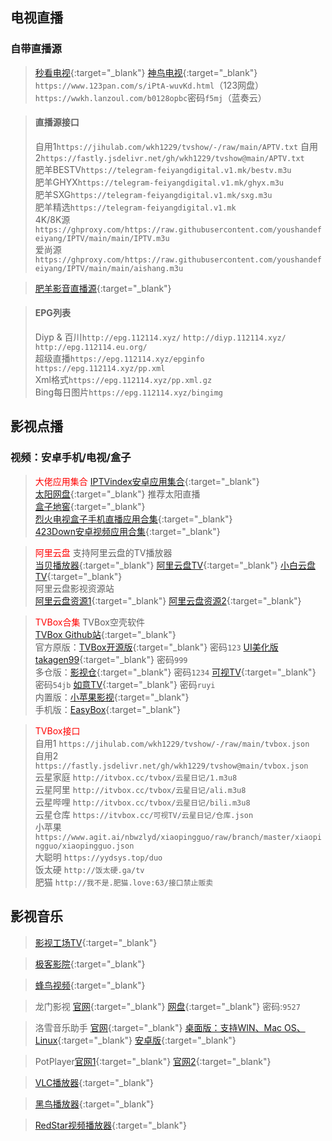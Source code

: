 ## **电视直播**

### 自带直播源
 
> [秒看电视](http://www.miaokantv.cn/){:target="_blank"} [神鸟电视](http://www.shenniaotv.com/){:target="_blank"}  
> `https://www.123pan.com/s/iPtA-wuvKd.html`（123网盘）    
> `https://wwkh.lanzoul.com/b0128opbc`密码`f5mj`（蓝奏云）   
   
> #### 直播源接口 
>   
> 自用1`https://jihulab.com/wkh1229/tvshow/-/raw/main/APTV.txt`
> 自用2`https://fastly.jsdelivr.net/gh/wkh1229/tvshow@main/APTV.txt`   
> 肥羊BESTV`https://telegram-feiyangdigital.v1.mk/bestv.m3u`   
> 肥羊GHYX`https://telegram-feiyangdigital.v1.mk/ghyx.m3u`   
> 肥羊SXG`https://telegram-feiyangdigital.v1.mk/sxg.m3u`   
> 肥羊精选`https://telegram-feiyangdigital.v1.mk`   
> 4K/8K源`https://ghproxy.com/https://raw.githubusercontent.com/youshandefeiyang/IPTV/main/main/IPTV.m3u`   
> 爱尚源`https://ghproxy.com/https://raw.githubusercontent.com/youshandefeiyang/IPTV/main/main/aishang.m3u`   

> [肥羊影音直播源](https://github.com/youshandefeiyang/live-Url){:target="_blank"}  
   
> #### EPG列表
>   
> Diyp & 百川`http://epg.112114.xyz/` `http://diyp.112114.xyz/` `http://epg.112114.eu.org/`  
> 超级直播`https://epg.112114.xyz/epginfo` `https://epg.112114.xyz/pp.xml`  
> Xml格式`https://epg.112114.xyz/pp.xml.gz`  
> Bing每日图片`https://epg.112114.xyz/bingimg`  

## **影视点播**

### 视频：安卓手机/电视/盒子

> <font color=red>大佬应用集合</font>
> [IPTVindex安卓应用集合](https://tansuo.lanzoub.com/b01592xri){:target="_blank"}  
> [太阳网盘](http://teyonds.ysepan.com/){:target="_blank"} 推荐太阳直播  
> [盒子地窖](http://www.wmsio.cn){:target="_blank"}  
> [烈火电视盒子手机直播应用合集](https://apphot.cc/27447.html){:target="_blank"}  
> [423Down安卓视频应用合集](https://423down.lanzouo.com/b0f1944aj){:target="_blank"}  

> <font color=red>阿里云盘</font>
> 支持阿里云盘的TV播放器  
> [当贝播放器](https://www.dangbei.com/player/){:target="_blank"} [阿里云盘TV](https://aliyunpantv.gitlab.io/){:target="_blank"} [小白云盘TV](https://crazynoby.github.io/){:target="_blank"}  
> 阿里云盘影视资源站  
> [阿里云盘资源1](https://pan666.cn/){:target="_blank"} [阿里云盘资源2](https://t.me/zaihuayun){:target="_blank"}  

> <font color=red>TVBox合集</font>
> TVBox空壳软件  
> [TVBox Github站](https://github.com/liu673cn/box){:target="_blank"}  
> 官方原版：[TVBox开源版](https://tsq.lanzouf.com/b0c4nr91c){:target="_blank"} 密码`123`  [UI美化版takagen99](https://wws.lanzouv.com/b03j4ulyh){:target="_blank"} 密码`999`  
> 多仓版：[影视仓](https://wwjn.lanzout.com/b03jpibob){:target="_blank"} 密码`1234`  [可视TV](https://wwc.lanzoub.com/b0es81t8j){:target="_blank"} 密码`54jb`  [如意TV](https://wwf.lanzoub.com/b0esg6fwh){:target="_blank"} 密码`ruyi`   
> 内置版：[小苹果影视](https://pan.lanzoub.com/b0ahghc4h){:target="_blank"}  
> 手机版：[EasyBox](https://tansuo.lanzoub.com/ioKt70qboiej){:target="_blank"}  

> <font color=red>TVBox接口</font>   
> 自用1 `https://jihulab.com/wkh1229/tvshow/-/raw/main/tvbox.json`  
> 自用2 `https://fastly.jsdelivr.net/gh/wkh1229/tvshow@main/tvbox.json`  
> 云星家庭 `http://itvbox.cc/tvbox/云星日记/1.m3u8`  
> 云星阿里 `http://itvbox.cc/tvbox/云星日记/ali.m3u8`  
> 云星哔哩 `http://itvbox.cc/tvbox/云星日记/bili.m3u8`  
> 云星仓库 `https://itvbox.cc/可视TV/云星日记/仓库.json`  
> 小苹果 `https://www.agit.ai/nbwzlyd/xiaopingguo/raw/branch/master/xiaopingguo/xiaopingguo.json`  
> 大聪明 `https://yydsys.top/duo`  
> 饭太硬 `http://饭太硬.ga/tv`  
> 肥猫 `http://我不是.肥猫.love:63/接口禁止贩卖`  

## **影视音乐**

> [影视工场TV](https://down.ysgc.xyz/){:target="_blank"}  

> [极客影院](https://www.jiketv.com/index.php/label/down.html){:target="_blank"}  

> [蜂鸟视频](https://www.youyouniao.cc/){:target="_blank"}  

> 龙门影视 [官网](https://www.youyouniao.cc/){:target="_blank"} [网盘](https://mop.lanzout.com/b0fg0vmid){:target="_blank"} 密码:`9527`  

> 洛雪音乐助手 [官网](https://github.com/lyswhut){:target="_blank"} [桌面版：支持WIN、Mac OS、Linux](https://github.com/lyswhut/lx-music-desktop){:target="_blank"} [安卓版](https://github.com/lyswhut/lx-music-mobile){:target="_blank"}

> PotPlayer[官网1](https://potplayer.daum.net/?lang=zh_CN){:target="_blank"} [官网2](http://potplayer.tv/?lang=zh_CN){:target="_blank"}  

> [VLC播放器](https://www.videolan.org/){:target="_blank"}  

> [黑鸟播放器](https://guihet.com/blackbird-player.html){:target="_blank"}  

> [RedStar视频播放器](https://tvdat.neocities.org/){:target="_blank"}  

